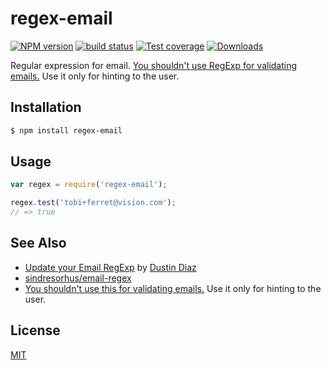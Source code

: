 # regex-email
[![NPM version][npm-image]][npm-url]
[![build status][travis-image]][travis-url]
[![Test coverage][coveralls-image]][coveralls-url]
[![Downloads][downloads-image]][downloads-url]

Regular expression for email. [You shouldn't use RegExp for validating emails.](http://davidcel.is/blog/2012/09/06/stop-validating-email-addresses-with-regex/) Use it only for hinting to the user.


## Installation
```bash
$ npm install regex-email
```

## Usage
```js
var regex = require('regex-email');

regex.test('tobi+ferret@vision.com');
// => true
```

## See Also
- [Update your Email RegExp][ddiaz] by [Dustin Diaz](https://github.com/ded)
- [sindresorhus/email-regex](https://github.com/sindresorhus/email-regex)
- [You shouldn't use this for validating emails.][davidcelis] Use it only for hinting to the user.

## License
[MIT](https://tldrlegal.com/license/mit-license)

[npm-image]: https://img.shields.io/npm/v/regex-email.svg?style=flat-square
[npm-url]: https://npmjs.org/package/regex-email
[travis-image]: https://img.shields.io/travis/regexps/regex-email.svg?style=flat-square
[travis-url]: https://travis-ci.org/regexps/regex-email
[coveralls-image]: https://img.shields.io/coveralls/regexps/regex-email.svg?style=flat-square
[coveralls-url]: https://coveralls.io/r/regexps/regex-email?branch=master
[downloads-image]: http://img.shields.io/npm/dm/regex-email.svg?style=flat-square
[downloads-url]: https://npmjs.org/package/regex-email

[ddiaz]: http://www.dustindiaz.com/update-your-email-regexp/
[davidcelis]: http://davidcel.is/blog/2012/09/06/stop-validating-email-addresses-with-regex/
